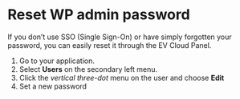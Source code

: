 # Reset WP admin password

If you don’t use SSO (Single Sign-On) or have simply forgotten your password, you can easily reset it through the EV Cloud Panel.

1.	Go to your application.
2.	Select **Users** on the secondary left menu.
3.	Click the *vertical three-dot* menu on the user and choose **Edit**
4.	Set a new password




